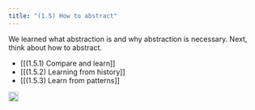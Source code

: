 ```yaml
---
title: "(1.5) How to abstract"
---
```


We learned what abstraction is and why abstraction is necessary. Next, think about how to abstract.

- [[(1.5.1) Compare and learn]]
- [[(1.5.2) Learning from history]]
- [[(1.5.3) Learn from patterns]]
<img src='https://scrapbox.io/api/pages/nishio-en/en/icon' alt='en.icon' height="19.5"/>